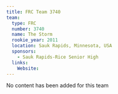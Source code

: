 ```yaml
---
title: FRC Team 3740
team:
  type: FRC
  number: 3740
  name: The Storm
  rookie_year: 2011
  location: Sauk Rapids, Minnesota, USA
  sponsors:
    - Sauk Rapids-Rice Senior High
  links:
    Website: 
---
```

No content has been added for this team